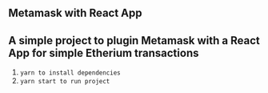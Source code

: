 ## Metamask with React App

## A simple project to plugin Metamask with a React App for simple Etherium transactions

1. ```yarn to install dependencies```
2. ```yarn start to run project```

